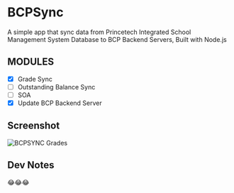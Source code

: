 # BCPSync

   A simple app that sync data from Princetech Integrated School Management System Database to BCP Backend Servers, 
   Built with Node.js

## MODULES
    
   - [x] Grade Sync
   - [ ] Outstanding Balance Sync
   - [ ] SOA 
   - [x] Update BCP Backend Server

## Screenshot

   ![BCPSYNC Grades](https://imgur.com/tmpLRXi)
   
## Dev Notes

   😂😂😂
